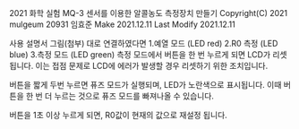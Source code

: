 2021 화학 실험 MQ-3 센서를 이용한 알콜농도 측정장치 만들기
Copyright(C) 2021 mulgeum 20931 임효준
Make 2021.12.11
Last Modify 2021.12.11

사용 설명서
그림(첨부) 대로 연결하였다면
1.예열 모드 (LED red)
2.R0 측정 (LED blue)
3.측정 모드 (LED green)
측정 모드에서 버튼을 한 번 누르게 되면 LCD가 리셋됩니다.
이는 접점 문제로 LCD에 에러가 발생할 경우 리셋하기 위한 조치입니다.

버튼을 짧게 두번 누르면 퓨즈 모드가 실행되며, LED가 노란색으로 표시됩니다.
이때 버튼을 한 번 더 누르는 것으로 퓨즈 모드를 빠져나올 수 있습니다.

버튼을 1초 이상 누르게 되면, R0값이 현재의 값으로 재설정 됩니다.